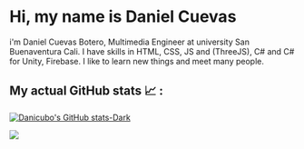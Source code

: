 # Hi, my name is Daniel Cuevas

i'm Daniel Cuevas Botero, Multimedia Engineer at university San Buenaventura Cali. I have skills in HTML, CSS, JS and (ThreeJS), C# and C# for Unity, Firebase. I like to learn new things and meet many people.


## My actual GitHub stats :chart_with_upwards_trend: : 
[![Danicubo's GitHub stats-Dark](https://github-readme-stats.vercel.app/api?username=danicubo&show_icons=true&theme=dark#gh-dark-mode-only)](https://github.com/danicubo/github-readme-stats#gh-dark-mode-only)

<picture>
  <source
    srcset="https://github-readme-stats.vercel.app/api?username=danicubo&show_icons=true&theme=dark"
    media="(prefers-color-scheme: dark)"
  />
  <source
    srcset="https://github-readme-stats.vercel.app/api?username=danicubo&show_icons=true"
    media="(prefers-color-scheme: light), (prefers-color-scheme: no-preference)"
  />
  <img src="https://github-readme-stats.vercel.app/api?username=danicubo&show_icons=true" />
</picture>
